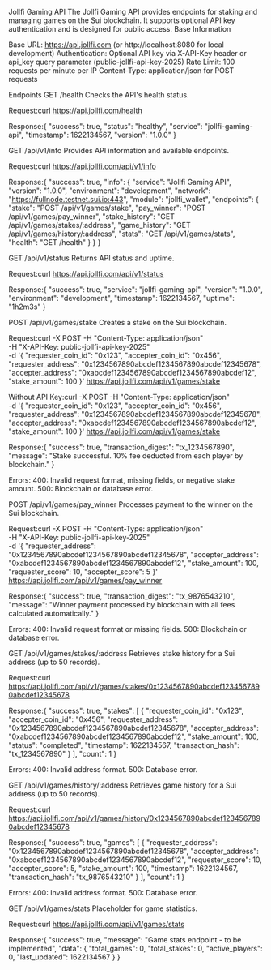 Jollfi Gaming API
The Jollfi Gaming API provides endpoints for staking and managing games on the Sui blockchain. It supports optional API key authentication and is designed for public access.
Base Information

Base URL: https://api.jollfi.com (or http://localhost:8080 for local development)
Authentication: Optional API key via X-API-Key header or api_key query parameter (public-jollfi-api-key-2025)
Rate Limit: 100 requests per minute per IP
Content-Type: application/json for POST requests

Endpoints
GET /health
Checks the API's health status.

Request:curl https://api.jollfi.com/health


Response:{
  "success": true,
  "status": "healthy",
  "service": "jollfi-gaming-api",
  "timestamp": 1622134567,
  "version": "1.0.0"
}



GET /api/v1/info
Provides API information and available endpoints.

Request:curl https://api.jollfi.com/api/v1/info


Response:{
  "success": true,
  "info": {
    "service": "Jollfi Gaming API",
    "version": "1.0.0",
    "environment": "development",
    "network": "https://fullnode.testnet.sui.io:443",
    "module": "jollfi_wallet",
    "endpoints": {
      "stake": "POST /api/v1/games/stake",
      "pay_winner": "POST /api/v1/games/pay_winner",
      "stake_history": "GET /api/v1/games/stakes/:address",
      "game_history": "GET /api/v1/games/history/:address",
      "stats": "GET /api/v1/games/stats",
      "health": "GET /health"
    }
  }
}



GET /api/v1/status
Returns API status and uptime.

Request:curl https://api.jollfi.com/api/v1/status


Response:{
  "success": true,
  "service": "jollfi-gaming-api",
  "version": "1.0.0",
  "environment": "development",
  "timestamp": 1622134567,
  "uptime": "1h2m3s"
}



POST /api/v1/games/stake
Creates a stake on the Sui blockchain.

Request:curl -X POST -H "Content-Type: application/json" \
     -H "X-API-Key: public-jollfi-api-key-2025" \
     -d '{
          "requester_coin_id": "0x123",
          "accepter_coin_id": "0x456",
          "requester_address": "0x1234567890abcdef1234567890abcdef12345678",
          "accepter_address": "0xabcdef1234567890abcdef1234567890abcdef12",
          "stake_amount": 100
        }' https://api.jollfi.com/api/v1/games/stake


Without API Key:curl -X POST -H "Content-Type: application/json" \
     -d '{
          "requester_coin_id": "0x123",
          "accepter_coin_id": "0x456",
          "requester_address": "0x1234567890abcdef1234567890abcdef12345678",
          "accepter_address": "0xabcdef1234567890abcdef1234567890abcdef12",
          "stake_amount": 100
        }' https://api.jollfi.com/api/v1/games/stake




Response:{
  "success": true,
  "transaction_digest": "tx_1234567890",
  "message": "Stake successful. 10% fee deducted from each player by blockchain."
}


Errors:
400: Invalid request format, missing fields, or negative stake amount.
500: Blockchain or database error.



POST /api/v1/games/pay_winner
Processes payment to the winner on the Sui blockchain.

Request:curl -X POST -H "Content-Type: application/json" \
     -H "X-API-Key: public-jollfi-api-key-2025" \
     -d '{
          "requester_address": "0x1234567890abcdef1234567890abcdef12345678",
          "accepter_address": "0xabcdef1234567890abcdef1234567890abcdef12",
          "stake_amount": 100,
          "requester_score": 10,
          "accepter_score": 5
        }' https://api.jollfi.com/api/v1/games/pay_winner


Response:{
  "success": true,
  "transaction_digest": "tx_9876543210",
  "message": "Winner payment processed by blockchain with all fees calculated automatically."
}


Errors:
400: Invalid request format or missing fields.
500: Blockchain or database error.



GET /api/v1/games/stakes/:address
Retrieves stake history for a Sui address (up to 50 records).

Request:curl https://api.jollfi.com/api/v1/games/stakes/0x1234567890abcdef1234567890abcdef12345678


Response:{
  "success": true,
  "stakes": [
    {
      "requester_coin_id": "0x123",
      "accepter_coin_id": "0x456",
      "requester_address": "0x1234567890abcdef1234567890abcdef12345678",
      "accepter_address": "0xabcdef1234567890abcdef1234567890abcdef12",
      "stake_amount": 100,
      "status": "completed",
      "timestamp": 1622134567,
      "transaction_hash": "tx_1234567890"
    }
  ],
  "count": 1
}


Errors:
400: Invalid address format.
500: Database error.



GET /api/v1/games/history/:address
Retrieves game history for a Sui address (up to 50 records).

Request:curl https://api.jollfi.com/api/v1/games/history/0x1234567890abcdef1234567890abcdef12345678


Response:{
  "success": true,
  "games": [
    {
      "requester_address": "0x1234567890abcdef1234567890abcdef12345678",
      "accepter_address": "0xabcdef1234567890abcdef1234567890abcdef12",
      "requester_score": 10,
      "accepter_score": 5,
      "stake_amount": 100,
      "timestamp": 1622134567,
      "transaction_hash": "tx_9876543210"
    }
  ],
  "count": 1
}


Errors:
400: Invalid address format.
500: Database error.



GET /api/v1/games/stats
Placeholder for game statistics.

Request:curl https://api.jollfi.com/api/v1/games/stats


Response:{
  "success": true,
  "message": "Game stats endpoint - to be implemented",
  "data": {
    "total_games": 0,
    "total_stakes": 0,
    "active_players": 0,
    "last_updated": 1622134567
  }
}
